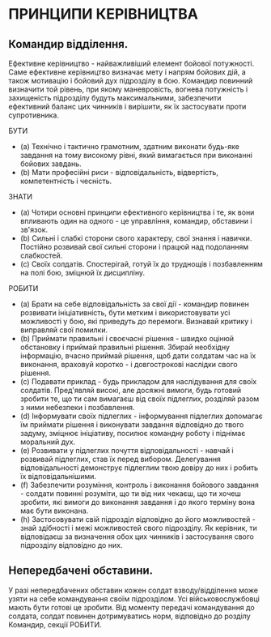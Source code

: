 # ПРИНЦИПИ КЕРІВНИЦТВА

## Командир відділення.

Ефективне керівництво - найважливіший елемент бойової потужності. Саме ефективне керівництво визначає мету і напрям бойових дій, а також мотивацію і бойовий дух підрозділу в бою. Командир повинний визначити той рівень, при якому маневровість, вогнева потужність і захищеність підрозділу будуть максимальними, забезпечити ефективний баланс цих чинників і вирішити, як їх застосувати проти супротивника.


БУТИ

- (a) Технічно і тактично грамотним, здатним виконати будь-яке завдання на тому високому рівні, який вимагається при виконанні бойових завдань.
- (b) Мати професійні риси - відповідальність, відвертість, компетентність і чесність.

 ЗНАТИ
 
- (a) Чотири основні принципи ефективного керівництва і те, як вони впливають один на одного - це управління, командир, обставини і зв'язок.
- (b) Сильні і слабкі сторони свого характеру, свої знання і навички. Постійно розвивай свої сильні сторони і працюй над подоланням слабкостей.
- (c) Своїх солдатів. Спостерігай, готуй їх до труднощів і позбавленням на полі бою, зміцнюй їх дисципліну.
  
РОБИТИ

- (a) Брати на себе відповідальність за свої дії - командир повинен розвивати ініціативність, бути метким і використовувати усі можливості у бою, які приведуть до перемоги. Визнавай критику і виправляй свої помилки.
- (b) Приймати правильні і своєчасні рішення - швидко оцінюй обстановку і приймай правильні рішення. Збирай необхідну інформацію, вчасно приймай рішення, щоб дати солдатам час на їх виконання, враховуй коротко - і довгострокові наслідки свого рішення.
- (c) Подавати приклад - будь прикладом для наслідування для своїх солдатів. Пред'являй високі, але досяжні вимоги, будь готовий зробити те, що ти сам вимагаєш від своїх підлеглих, розділяй разом з ними небезпеки і позбавлення.
- (d) Інформувати своїх підлеглих - інформування підлеглих допомагає їм приймати рішення і виконувати завдання відповідно до твого задуму, зміцнює ініціативу, посилює командну роботу і піднімає моральний дух.
- (e) Розвивати у підлеглих почуття відповідальності - навчай і розвивай підлеглих, став їх перед вибором. Делегування відповідальності демонструє підлеглим твою довіру до них і робить їх відповідальнішими.
- (f) Забезпечити розуміння, контроль і виконання бойового завдання - солдати повинні розуміти, що ти від них чекаєш, що ти хочеш зробити, які вимоги до виконання завдання і до якого терміну вона має бути виконана.
- (h) Застосовувати свій підрозділ відповідно до його можливостей - знай здібності і межі можливостей свого підрозділу. Як керівник, ти відповідаєш за визначення обох цих чинників і застосування свого підрозділу відповідно до них.



## Непередбачені обставини.

У разі непередбачених обставин кожен солдат взводу/відділення може узяти на себе командування своїм підрозділом. Усі військовослужбовці мають бути готові це зробити. Від моменту передачі командування до солдата, солдат повинен дотримуватись норм, відповідно до розділу Командир, секції РОБИТИ.

